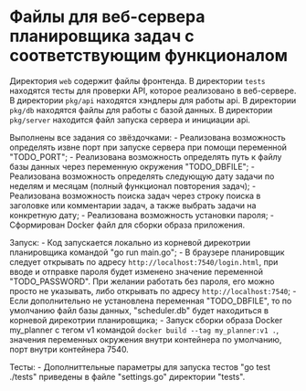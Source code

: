 # Файлы для веб-сервера планировщика задач с соответствующим функционалом


Директория `web` содержит файлы фронтенда.
В директории `tests` находятся тесты для проверки API, которое реализовано в веб-сервере.
В директории `pkg/api` находятся хэндлеры для работы api.
В директории `pkg/db` находятся файлы для работы с базой данных.
В директории `pkg/server` находится файл запуска сервера и инициации api.

Выполнены все задания со звёздочками:
    - Реализована возможность определять извне порт при запуске сервера при помощи переменной "TODO_PORT";
    - Реализована возможность определять путь к файлу базы данных через переменную окружения "TODO_DBFILE";
    - Реализована возможность определять следующую дату задачи по неделям и месяцам (полный функционал повторения задач);
    - Реализована возможность поиска задач через строку поиска в заголовке или комментарии задач,
      а также выбрать задачи на конкретную дату;
    - Реализована возможность установки пароля;
    - Сформирован Docker файл для сборки образа приложения.

Запуск:
    - Код запускается локально из корневой дирекотрии планировщика командой "go run main.go";
    - В браузере планировщик следует открывать по адресу `http://localhost:7540/login.html`,
        при вводе и отправке пароля будет изменено значение переменной "TODO_PASSWORD".
        При желании работать без пароля, его можно просто не указывать, либо открывать по 
        адресу `http://localhost:7540`;
    - Если дополнительно не установлена переменная "TODO_DBFILE", то по умолчанию файл базы
        данных, "scheduler.db" будет находиться в корневой дирекотрии планировщика;
    - Запуск сборки образа Docker my_planner с тегом v1 командой `docker build --tag my_planner:v1 .`,
        значения переменных окружения внутри контейнера по умолчанию, порт внутри контейнера 7540.
    
Тесты:
    - Дополниттельные параметры для запуска тестов "go test ./tests" приведены в файле "settings.go" директории "tests".

        